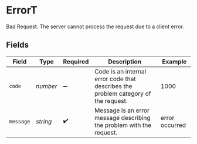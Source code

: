 # ErrorT

Bad Request. The server cannot process the request due to a client error.


## Fields

| Field                                                                              | Type                                                                               | Required                                                                           | Description                                                                        | Example                                                                            |
| ---------------------------------------------------------------------------------- | ---------------------------------------------------------------------------------- | ---------------------------------------------------------------------------------- | ---------------------------------------------------------------------------------- | ---------------------------------------------------------------------------------- |
| `code`                                                                             | *number*                                                                           | :heavy_minus_sign:                                                                 | Code is an internal error code that describes the problem category of the request. | 1000                                                                               |
| `message`                                                                          | *string*                                                                           | :heavy_check_mark:                                                                 | Message is an error message describing the problem with the request.               | error occurred                                                                     |